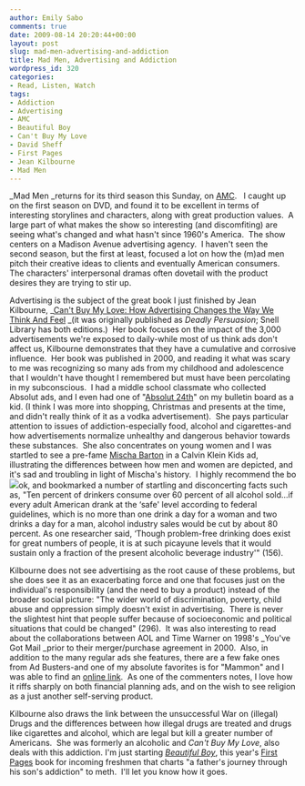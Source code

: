 ```yaml
---
author: Emily Sabo
comments: true
date: 2009-08-14 20:20:44+00:00
layout: post
slug: mad-men-advertising-and-addiction
title: Mad Men, Advertising and Addiction
wordpress_id: 320
categories:
- Read, Listen, Watch
tags:
- Addiction
- Advertising
- AMC
- Beautiful Boy
- Can't Buy My Love
- David Sheff
- First Pages
- Jean Kilbourne
- Mad Men
---
```




_Mad Men _returns for its third season this Sunday, on [AMC](http://www.amctv.com/originals/madmen/).   I caught up on the first season on DVD, and found it to be excellent in terms of interesting storylines and characters, along with great production values.  A large part of what makes the show so interesting (and discomfiting) are seeing what's changed and what hasn't since 1960's America.  The show centers on a Madison Avenue advertising agency.  I haven't seen the second season, but the first at least, focused a lot on how the (m)ad men pitch their creative ideas to clients and eventually American consumers.  The characters' interpersonal dramas often dovetail with the product desires they are trying to stir up.

Advertising is the subject of the great book I just finished by Jean Kilbourne, _[Can't Buy My Love: How Advertising Changes the Way We Think And Feel](http://nucat.lib.neu.edu/search~S13?/Xkilbourne+jean&SORT=D/Xkilbourne+jean&SORT=D&SUBKEY=kilbourne%20jean/1%2C9%2C9%2CE/frameset&FF=Xkilbourne+jean&SORT=D&1%2C1%2C) _(it was originally published as _Deadly Persuasion_; Snell Library has both editions.)  Her book focuses on the impact of the 3,000 advertisements we're exposed to daily-while most of us think ads don't affect us, Kilbourne demonstrates that they have a cumulative and corrosive influence.  Her book was published in 2000, and reading it what was scary to me was recognizing so many ads from my childhood and adolescence that I wouldn't have thought I remembered but must have been percolating in my subconscious.  I had a middle school classmate who collected Absolut ads, and I even had one of "[Absolut 24th](http://www.absolutad.com/pictures/?id=2576)" on my bulletin board as a kid. (I think I was more into shopping, Christmas and presents at the time, and didn't really think of it as a vodka advertisement).  She pays particular attention to issues of addiction-especially food, alcohol and cigarettes-and how advertisements normalize unhealthy and dangerous behavior towards these substances.  She also concentrates on young women and I was startled to see a pre-fame [Mischa Barton](http://www.people.com/people/article/0,,20291837,00.html) in a Calvin Klein Kids ad, illustrating the differences between how men and women are depicted, and it's sad and troubling in light of Mischa's history.  I highly recommend the bo![](https://contentcafe2.btol.com/ContentCafe/Jacket.aspx?UserID=iii1neuniv&Password=neuniv&Return=T&type=L&Value=0684866005&Options=Y)ok, and bookmarked a number of startling and disconcerting facts such as, "Ten percent of drinkers consume over 60 percent of all alcohol sold...if every adult American drank at the ‘safe' level according to federal guidelines, which is no more than one drink a day for a woman and two drinks a day for a man, alcohol industry sales would be cut by about 80 percent. As one researcher said, ‘Though problem-free drinking does exist for great numbers of people, it is at such picayune levels that it would sustain only a fraction of the present alcoholic beverage industry'" (156).

Kilbourne does not see advertising as the root cause of these problems, but she does see it as an exacerbating force and one that focuses just on the individual's responsibility (and the need to buy a product) instead of the broader social picture: "The wider world of discrimination, poverty, child abuse and oppression simply doesn't exist in advertising.  There is never the slightest hint that people suffer because of socioeconomic and political situations that could be changed" (296).  It was also interesting to read about the collaborations between AOL and Time Warner on 1998's _You've Got Mail _prior to their merger/purchase agreement in 2000.  Also, in addition to the many regular ads she features, there are a few fake ones from Ad Busters-and one of my absolute favorites is for "Mammon" and I was able to find an [online link](http://www.uncommondescent.com/education/offtopic-mammon-as-a-spiritual-provider/).  As one of the commenters notes, I love how it riffs sharply on both financial planning ads, and on the wish to see religion as a just another self-serving product.

Kilbourne also draws the link between the unsuccessful War on (illegal) Drugs and the differences between how illegal drugs are treated and drugs like cigarettes and alcohol, which are legal but kill a greater number of Americans.  She was formerly an alcoholic and _Can't Buy My Love_, also deals with this addiction. I'm just starting [_Beautiful Boy_](http://nucat.lib.neu.edu/search~S13?/Xbeautiful+boy&searchscope=13&SORT=DZ/Xbeautiful+boy&searchscope=13&SORT=DZ&extended=1&SUBKEY=beautiful%20boy/1%2C37%2C37%2CE/frameset&FF=Xbeautiful+boy&searchscope=13&SORT=DZ&1%2C1%2C), this year's [First Pages](http://www.lib.neu.edu/online_research/subject_guides/first_pages/) book for incoming freshmen that charts "a father's journey through his son's addiction" to meth.  I'll let you know how it goes.
